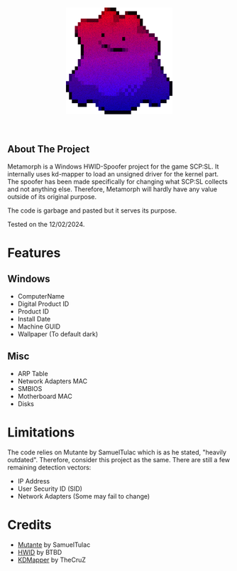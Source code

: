 <br/>
<p align="center">
  <a href="https://github.com/Liverus/Metamorph">
    <img src="Metamorph.png" alt="Metamorph" width="240" height="240">
  </a>
  <br>
  <br>
  <br>
</p>

## About The Project

Metamorph is a Windows HWID-Spoofer project for the game SCP:SL. It internally uses kd-mapper to load an unsigned driver for the kernel part.
The spoofer has been made specifically for changing what SCP:SL collects and not anything else. Therefore, Metamorph will hardly have any value outside of its original purpose.

The code is garbage and pasted but it serves its purpose. 



Tested on the 12/02/2024.

# Features

## Windows
* ComputerName
* Digital Product ID
* Product ID
* Install Date
* Machine GUID
* Wallpaper (To default dark)

## Misc
* ARP Table
* Network Adapters MAC
* SMBIOS
* Motherboard MAC
* Disks

# Limitations

The code relies on Mutante by SamuelTulac which is as he stated, "heavily outdated". Therefore, consider this project as the same.
There are still a few remaining detection vectors:
* IP Address
* User Security ID (SID)
* Network Adapters (Some may fail to change)

# Credits

* [Mutante](https://github.com/SamuelTulach/mutante) by SamuelTulac
* [HWID](https://github.com/btbd/hwid) by BTBD
* [KDMapper](https://github.com/TheCruZ/kdmapper) by TheCruZ
